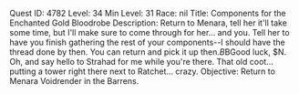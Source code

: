 Quest ID: 4782
Level: 34
Min Level: 31
Race: nil
Title: Components for the Enchanted Gold Bloodrobe
Description: Return to Menara, tell her it'll take some time, but I'll make sure to come through for her... and you. Tell her to have you finish gathering the rest of your components--I should have the thread done by then. You can return and pick it up then.$B$BGood luck, $N. Oh, and say hello to Strahad for me while you're there. That old coot... putting a tower right there next to Ratchet... crazy.
Objective: Return to Menara Voidrender in the Barrens.
